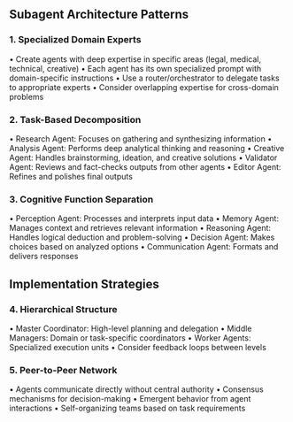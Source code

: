 ## Subagent Architecture Patterns

### 1. Specialized Domain Experts

• Create agents with deep expertise in specific areas (legal, medical, technical, creative)
• Each agent has its own specialized prompt with domain-specific instructions
• Use a router/orchestrator to delegate tasks to appropriate experts
• Consider overlapping expertise for cross-domain problems

### 2. Task-Based Decomposition

• Research Agent: Focuses on gathering and synthesizing information
• Analysis Agent: Performs deep analytical thinking and reasoning
• Creative Agent: Handles brainstorming, ideation, and creative solutions
• Validator Agent: Reviews and fact-checks outputs from other agents
• Editor Agent: Refines and polishes final outputs

### 3. Cognitive Function Separation

• Perception Agent: Processes and interprets input data
• Memory Agent: Manages context and retrieves relevant information
• Reasoning Agent: Handles logical deduction and problem-solving
• Decision Agent: Makes choices based on analyzed options
• Communication Agent: Formats and delivers responses

## Implementation Strategies

### 4. Hierarchical Structure

• Master Coordinator: High-level planning and delegation
• Middle Managers: Domain or task-specific coordinators
• Worker Agents: Specialized execution units
• Consider feedback loops between levels

### 5. Peer-to-Peer Network

• Agents communicate directly without central authority
• Consensus mechanisms for decision-making
• Emergent behavior from agent interactions
• Self-organizing teams based on task requirements
